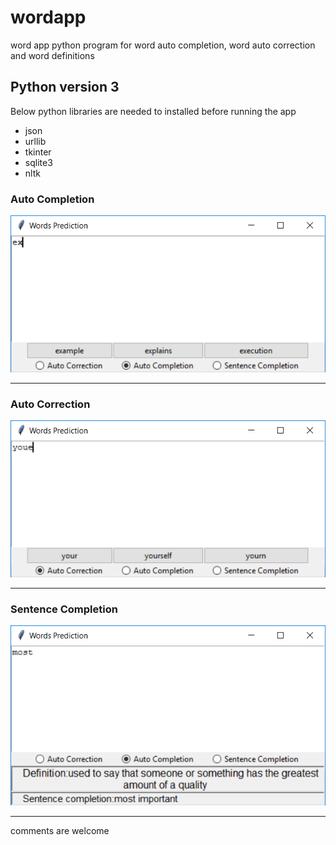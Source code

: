 # wordapp

word app python program for word auto completion, word auto correction and word definitions

Python version 3
---
Below python libraries are needed to installed before running the app

* json
* urllib
* tkinter
* sqlite3
* nltk


### Auto Completion

![Alt text](/documentation/images/autoCompletion.png?raw=true)

---

### Auto Correction

![Alt text](/documentation/images/autoCorrection.png?raw=true)

---

### Sentence Completion

![Alt text](/documentation/images/sentenceCompletion.png?raw=true)

---

comments are welcome
